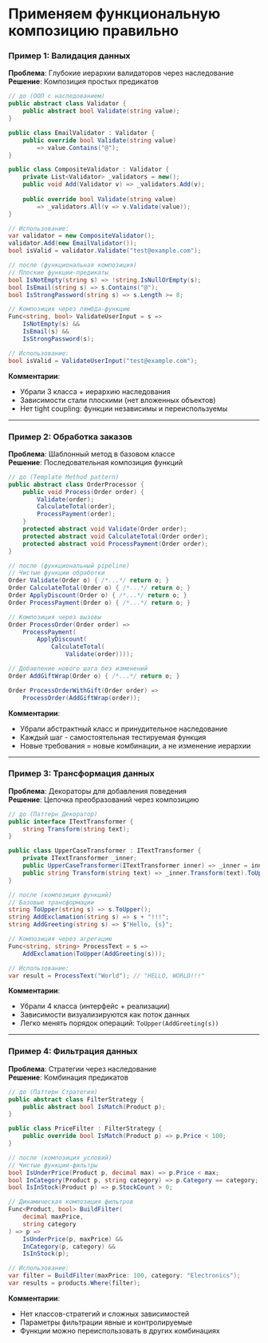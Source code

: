 # Применяем функциональную композицию правильно

### Пример 1: Валидация данных  
**Проблема**: Глубокие иерархии валидаторов через наследование  
**Решение**: Композиция простых предикатов  

~~~csharp
// до (ООП с наследованием)
public abstract class Validator {
    public abstract bool Validate(string value);
}

public class EmailValidator : Validator {
    public override bool Validate(string value) 
        => value.Contains("@");
}

public class CompositeValidator : Validator {
    private List<Validator> _validators = new();
    public void Add(Validator v) => _validators.Add(v);
    
    public override bool Validate(string value) 
        => _validators.All(v => v.Validate(value));
}

// Использование:
var validator = new CompositeValidator();
validator.Add(new EmailValidator());
bool isValid = validator.Validate("test@example.com");
~~~

~~~csharp
// после (функциональная композиция)
// Плоские функции-предикаты
bool IsNotEmpty(string s) => !string.IsNullOrEmpty(s);
bool IsEmail(string s) => s.Contains("@");
bool IsStrongPassword(string s) => s.Length >= 8;

// Композиция через лямбда-функцию
Func<string, bool> ValidateUserInput = s => 
    IsNotEmpty(s) && 
    IsEmail(s) && 
    IsStrongPassword(s);

// Использование:
bool isValid = ValidateUserInput("test@example.com");
~~~

**Комментарии**:  
- Убрали 3 класса + иерархию наследования  
- Зависимости стали плоскими (нет вложенных объектов)  
- Нет tight coupling: функции независимы и переиспользуемы  

---

### Пример 2: Обработка заказов  
**Проблема**: Шаблонный метод в базовом классе  
**Решение**: Последовательная композиция функций  

~~~csharp
// до (Template Method pattern)
public abstract class OrderProcessor {
    public void Process(Order order) {
        Validate(order);
        CalculateTotal(order);
        ProcessPayment(order);
    }
    protected abstract void Validate(Order order);
    protected abstract void CalculateTotal(Order order);
    protected abstract void ProcessPayment(Order order);
}
~~~

~~~csharp
// после (функциональный pipeline)
// Чистые функции обработки
Order Validate(Order o) { /*...*/ return o; }
Order CalculateTotal(Order o) { /*...*/ return o; }
Order ApplyDiscount(Order o) { /*...*/ return o; }
Order ProcessPayment(Order o) { /*...*/ return o; }

// Композиция через вызовы
Order ProcessOrder(Order order) => 
    ProcessPayment(
        ApplyDiscount(
            CalculateTotal(
                Validate(order))));

// Добавление нового шага без изменений
Order AddGiftWrap(Order o) { /*...*/ return o; }

Order ProcessOrderWithGift(Order order) => 
    ProcessOrder(AddGiftWrap(order));
~~~

**Комментарии**:  
- Убрали абстрактный класс и принудительное наследование  
- Каждый шаг - самостоятельная тестируемая функция  
- Новые требования = новые комбинации, а не изменение иерархии  

---

### Пример 3: Трансформация данных  
**Проблема**: Декораторы для добавления поведения  
**Решение**: Цепочка преобразований через композицию  

~~~csharp
// до (Паттерн Декоратор)
public interface ITextTransformer {
    string Transform(string text);
}

public class UpperCaseTransformer : ITextTransformer {
    private ITextTransformer _inner;
    public UpperCaseTransformer(ITextTransformer inner) => _inner = inner;
    public string Transform(string text) => _inner.Transform(text).ToUpper();
}
~~~

~~~csharp
// после (композиция функций)
// Базовые трансформации
string ToUpper(string s) => s.ToUpper();
string AddExclamation(string s) => s + "!!!";
string AddGreeting(string s) => $"Hello, {s}";

// Композиция через агрегацию
Func<string, string> ProcessText = s => 
    AddExclamation(ToUpper(AddGreeting(s)));

// Использование:
var result = ProcessText("World"); // "HELLO, WORLD!!!"
~~~

**Комментарии**:  
- Убрали 4 класса (интерфейс + реализации)  
- Зависимости визуализируются как поток данных  
- Легко менять порядок операций: `ToUpper(AddGreeting(s))`  

---

### Пример 4: Фильтрация данных  
**Проблема**: Стратегии через наследование  
**Решение**: Комбинация предикатов  

~~~csharp
// до (Паттерн Стратегия)
public abstract class FilterStrategy {
    public abstract bool IsMatch(Product p);
}

public class PriceFilter : FilterStrategy {
    public override bool IsMatch(Product p) => p.Price < 100;
}
~~~

~~~csharp
// после (композиция условий)
// Чистые функции-фильтры
bool IsUnderPrice(Product p, decimal max) => p.Price < max;
bool InCategory(Product p, string category) => p.Category == category;
bool IsInStock(Product p) => p.StockCount > 0;

// Динамическая композиция фильтров
Func<Product, bool> BuildFilter(
    decimal maxPrice, 
    string category
) => p => 
    IsUnderPrice(p, maxPrice) && 
    InCategory(p, category) && 
    IsInStock(p);

// Использование:
var filter = BuildFilter(maxPrice: 100, category: "Electronics");
var results = products.Where(filter);
~~~

**Комментарии**:  
- Нет классов-стратегий и сложных зависимостей  
- Параметры фильтрации явные и контролируемые  
- Функции можно переиспользовать в других комбинациях